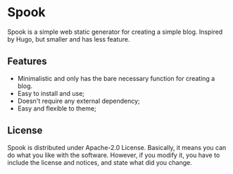 # Spook

Spook is a simple web static generator for creating a simple blog. Inspired by Hugo, but smaller and has less feature.

## Features

- Minimalistic and only has the bare necessary function for creating a blog.
- Easy to install and use;
- Doesn't require any external dependency;
- Easy and flexible to theme;

## License

Spook is distributed under Apache-2.0 License. Basically, it means you can do what you like with the software. However, if you modify it, you have to include the license and notices, and state what did you change.